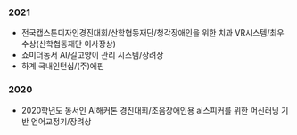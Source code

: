 ### 2021
- 전국캡스톤디자인경진대회/산학협동재단/청각장애인을 위한 치과 VR시스템/최우수상(산학협동재단 이사장상)
- 쇼미더동서 AI/길고양이 관리 시스템/장려상
- 하계 국내인턴십/(주)에핀
### 2020
- 2020학년도 동서인 AI해커톤 경진대회/조음장애인용 ai스피커를 위한 머신러닝 기반 언어교정기/장려상

<!--
**JoHojeong/JoHojeong** is a ✨ _special_ ✨ repository because its `README.md` (this file) appears on your GitHub profile.

Here are some ideas to get you started:

- 🔭 I’m currently working on ...
- 🌱 I’m currently learning ...
- 👯 I’m looking to collaborate on ...
- 🤔 I’m looking for help with ...
- 💬 Ask me about ...
- 📫 How to reach me: ...
- 😄 Pronouns: ...
- ⚡ Fun fact: ...
-->
